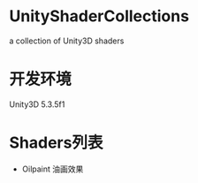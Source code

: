 # UnityShaderCollections
a collection of Unity3D shaders

# 开发环境
Unity3D 5.3.5f1

# Shaders列表
- Oilpaint 油画效果
